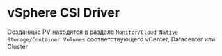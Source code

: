 # vSphere CSI Driver
Созданные PV находятся в разделе `Monitor/Cloud Native Storage/Container Volumes` соответствующего vCenter, Datacenter или Cluster
